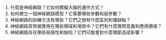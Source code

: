 1. 什麼是神經網路？它如何模擬大腦的運作方式？
2. 如何建立一個神經網路模型？它需要哪些參數和超參數？
3. 神經網路的訓練方法有哪些？它們之間有什麼區別和優缺點？
4. 神經網路常常被應用在哪些領域和場景中？它們有什麼實際意義和應用價值？
5. 神經網路存在哪些局限性和缺陷？它們可能會對什麼環節造成影響？